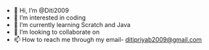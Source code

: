 - 👋 Hi, I’m @Diti2009
- 👀 I’m interested in coding
- 🌱 I’m currently learning Scratch and Java
- 💞️ I’m looking to collaborate on 
- 📫 How to reach me through my email- ditipriyab2009@gmail.com

<!---
Diti2009/Diti2009 is a ✨ special ✨ repository because its `README.md` (this file) appears on your GitHub profile.
You can click the Preview link to take a look at your changes.
--->

